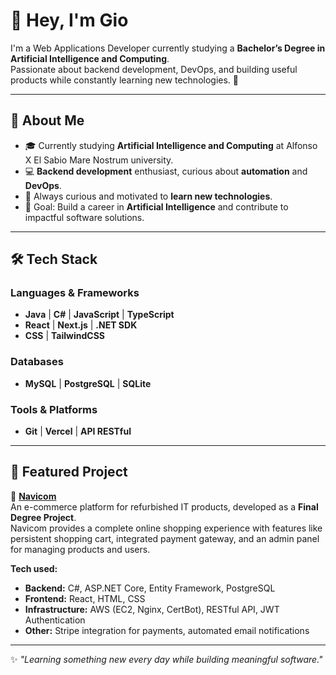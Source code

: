 # 👋 Hey, I'm Gio

I'm a Web Applications Developer currently studying a **Bachelor’s Degree in Artificial Intelligence and Computing**.  
Passionate about backend development, DevOps, and building useful products while constantly learning new technologies. 🚀  

---

## 📌 About Me
- 🎓 Currently studying **Artificial Intelligence and Computing** at Alfonso X El Sabio Mare Nostrum university.  
- 💻 **Backend development** enthusiast, curious about **automation** and **DevOps**.  
- 🔎 Always curious and motivated to **learn new technologies**.  
- 🎯 Goal: Build a career in **Artificial Intelligence** and contribute to impactful software solutions.  

---

## 🛠️ Tech Stack

### Languages & Frameworks
- **Java** | **C#** | **JavaScript** | **TypeScript**
- **React** | **Next.js** | **.NET SDK**
- **CSS** | **TailwindCSS**

### Databases
- **MySQL** | **PostgreSQL** | **SQLite**

### Tools & Platforms
- **Git** | **Vercel** | **API RESTful**

---

## 🌟 Featured Project

🔹 [**Navicom**](https://github.com/TheRealGGIOVI/Navicom)  
An e-commerce platform for refurbished IT products, developed as a **Final Degree Project**.  
Navicom provides a complete online shopping experience with features like persistent shopping cart, integrated payment gateway, and an admin panel for managing products and users.  

**Tech used:**  
- **Backend:** C#, ASP.NET Core, Entity Framework, PostgreSQL  
- **Frontend:** React, HTML, CSS  
- **Infrastructure:** AWS (EC2, Nginx, CertBot), RESTful API, JWT Authentication  
- **Other:** Stripe integration for payments, automated email notifications  

---

✨ *"Learning something new every day while building meaningful software."*

